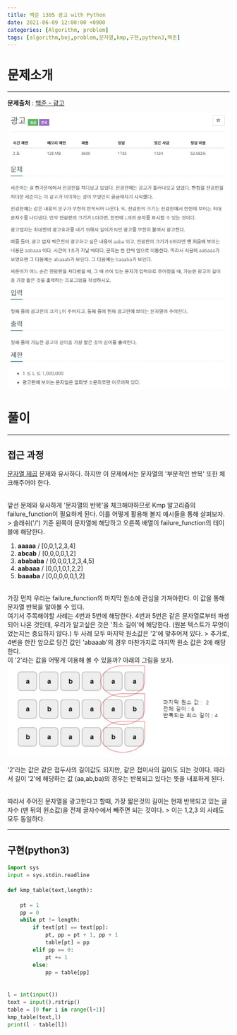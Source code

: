```yaml
---
title: 백준 1305 광고 with Python
date: 2021-06-09 12:00:00 +0900
categories: [Algorithm, problem]
tags: [algorithm,boj,problem,문자열,kmp,구현,python3,백준]
---
```


# 문제소개
---
__문제출처__ : [백준 - 광고](https://www.acmicpc.net/problem/1305)

<img src="/assets/img/problems/boj1305.JPG">

# 풀이
---
## 접근 과정

[문자열 제곱](https://vitriol95.github.io/posts/boj4354/) 문제와 유사하다. 하지만 이 문제에서는 문자열의 '부분적인 반복' 또한 체크해주어야 한다.

<br>
앞선 문제와 유사하게 '문자열의 반복'을 체크해야하므로 Kmp 알고리즘의 failure_function이 필요하게 된다. 이를 어떻게 활용해 볼지 예시들을 통해 살펴보자.
> 슬래쉬('/') 기준 왼쪽이 문자열에 해당하고 오른쪽 배열이 failure_function의 테이블에 해당한다.

1. __aaaaa__ / [0,0,1,2,3,4]
2. __abcab__ / [0,0,0,0,1,2]
3. __abababa__ / [0,0,0,1,2,3,4,5]
4. __aabaaa__ / [0,0,1,0,1,2,2]
5. __baaaba__ / [0,0,0,0,0,1,2]

<br>
가장 먼저 우리는 failure_function의 마지막 원소에 관심을 가져야한다. 이 값을 통해 문자열 반복을 알아볼 수 있다.

<br>
여기서 주목해야할 사례는 4번과 5번에 해당한다.
4번과 5번은 같은 문자열로부터 파생되어 나온 것인데, 우리가 알고싶은 것은 '최소 길이'에 해당한다. (원본 텍스트가 무엇이었는지는 중요하지 않다.) 두 사례 모두 마지막 원소값은 '2'에 맞추어져 있다.
> 추가로, 4번을 한칸 앞으로 당긴 값인 'abaaab'의 경우 마찬가지로 마지막 원소 값은 2에 해당한다.

<br>
이 '2'라는 값을 어떻게 이용해 볼 수 있을까? 아래의 그림을 보자.

<img src="/assets/img/problems/boj1305-2.JPG">

'2'라는 값은 같은 접두사의 길이값도 되지만, 같은 접미사의 길이도 되는 것이다. 따라서 길이 '2'에 해당하는 값 (aa,ab,ba)의 경우는 반복되고 있다는 뜻을 내포하게 된다.

<br>
따라서 주어진 문자열을 광고한다고 할때, 가장 짧은것의 길이는 현재 반복되고 있는 글자수 (맨 뒤의 원소값)을 전체 글자수에서 빼주면 되는 것이다. 
> 이는 1,2,3 의 사례도 모두 동일하다.

---
## 구현(python3)

```python
import sys
input = sys.stdin.readline

def kmp_table(text,length):

    pt = 1
    pp = 0
    while pt != length:
        if text[pt] == text[pp]:
            pt, pp = pt + 1, pp + 1
            table[pt] = pp
        elif pp == 0:
            pt += 1
        else:
            pp = table[pp]


l = int(input())
text = input().rstrip()
table = [0 for i in range(l+1)]
kmp_table(text,l)
print(l - table[l])
```